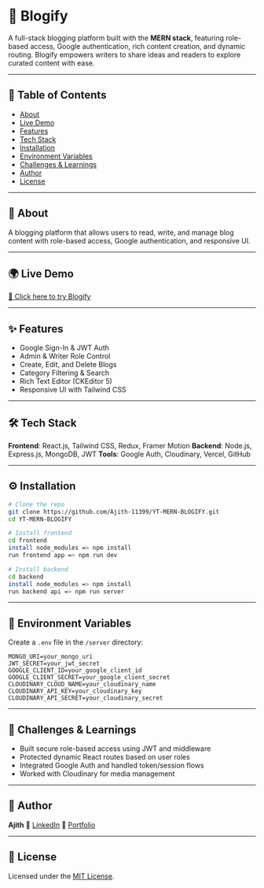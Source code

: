# 📝 Blogify

A full-stack blogging platform built with the **MERN stack**, featuring role-based access, Google authentication, rich content creation, and dynamic routing. Blogify empowers writers to share ideas and readers to explore curated content with ease.

---

## 📝 Table of Contents

- [About](#about)
- [Live Demo](#live-demo)
- [Features](#features)
- [Tech Stack](#tech-stack)
- [Installation](#installation)
- [Environment Variables](#environment-variables)
- [Challenges &amp; Learnings](#challenges--learnings)
- [Author](#author)
- [License](#license)

---

## 📖 About

A blogging platform that allows users to read, write, and manage blog content with role-based access, Google authentication, and responsive UI.

---

## 🌍 Live Demo

[🔗 Click here to try Blogify](https://blogify-aj.vercel.app)

---

## ✨ Features

- Google Sign-In & JWT Auth
- Admin & Writer Role Control
- Create, Edit, and Delete Blogs
- Category Filtering & Search
- Rich Text Editor (CKEditor 5)
- Responsive UI with Tailwind CSS

---

## 🛠 Tech Stack

**Frontend**: React.js, Tailwind CSS, Redux, Framer Motion
**Backend**: Node.js, Express.js, MongoDB, JWT
**Tools**: Google Auth, Cloudinary, Vercel, GitHub

---

## ⚙️ Installation

```bash
# Clone the repo
git clone https://github.com/Ajith-11399/YT-MERN-BLOGIFY.git
cd YT-MERN-BLOGIFY

# Install frontend
cd frontend
install node_modules => npm install
run frontend app => npm run dev

# Install backend
cd backend
install node_modules => npm install
run backend api => npm run server
```

---

## 🔐 Environment Variables

Create a `.env` file in the `/server` directory:

```
MONGO_URI=your_mongo_uri
JWT_SECRET=your_jwt_secret
GOOGLE_CLIENT_ID=your_google_client_id
GOOGLE_CLIENT_SECRET=your_google_client_secret
CLOUDINARY_CLOUD_NAME=your_cloudinary_name
CLOUDINARY_API_KEY=your_cloudinary_key
CLOUDINARY_API_SECRET=your_cloudinary_secret
```

---

## 🧠 Challenges & Learnings

- Built secure role-based access using JWT and middleware
- Protected dynamic React routes based on user roles
- Integrated Google Auth and handled token/session flows
- Worked with Cloudinary for media management

---

## 👤 Author

**Ajith**
📎 [LinkedIn](https://linkedin.com/in/ajith11399)
📁 [Portfolio](https://ajith11399.vercel.app)

---

## 📃 License

Licensed under the [MIT License](LICENSE).
